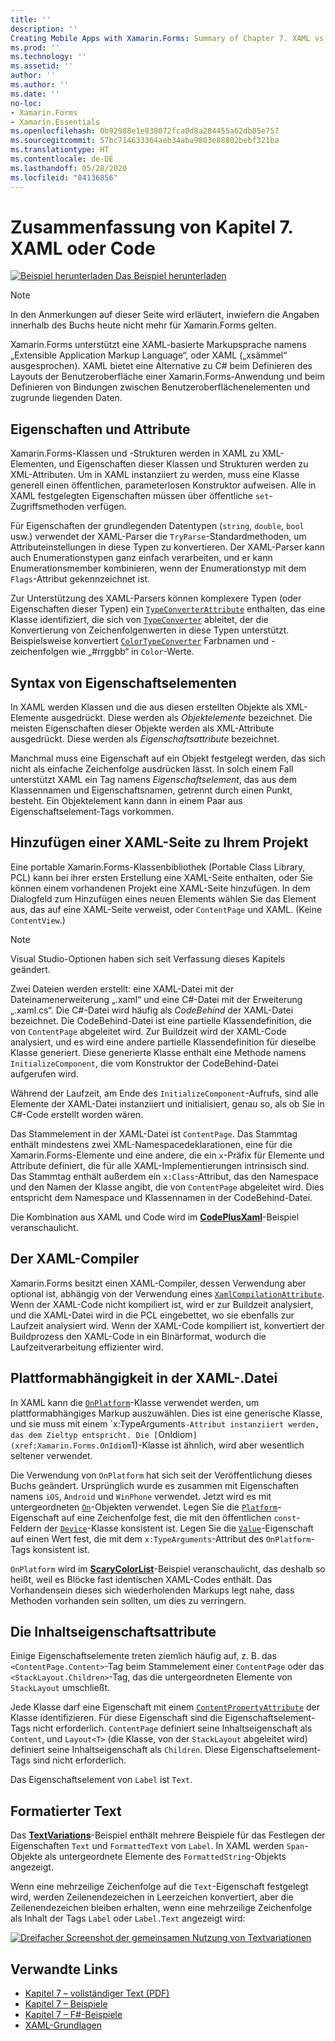 ```yaml
---
title: ''
description: ''
Creating Mobile Apps with Xamarin.Forms: Summary of Chapter 7. XAML vs. code''
ms.prod: ''
ms.technology: ''
ms.assetid: ''
author: ''
ms.author: ''
ms.date: ''
no-loc:
- Xamarin.Forms
- Xamarin.Essentials
ms.openlocfilehash: 0b92988e1e838072fca0d8a284455a62db05e757
ms.sourcegitcommit: 57bc714633364aeb34aba9803e88802bebf321ba
ms.translationtype: HT
ms.contentlocale: de-DE
ms.lasthandoff: 05/28/2020
ms.locfileid: "84136856"
---
```

# <a name="summary-of-chapter-7-xaml-vs-code"></a>Zusammenfassung von Kapitel 7. XAML oder Code

[![Beispiel herunterladen](~/media/shared/download.png) Das Beispiel herunterladen](https://github.com/xamarin/xamarin-forms-book-samples/tree/master/Chapter07)

> [!NOTE]
> In den Anmerkungen auf dieser Seite wird erläutert, inwiefern die Angaben innerhalb des Buchs heute nicht mehr für Xamarin.Forms gelten.

Xamarin.Forms unterstützt eine XAML-basierte Markupsprache namens „Extensible Application Markup Language“, oder XAML („xsämmel“ ausgesprochen). XAML bietet eine Alternative zu C# beim Definieren des Layouts der Benutzeroberfläche einer Xamarin.Forms-Anwendung und beim Definieren von Bindungen zwischen Benutzeroberflächenelementen und zugrunde liegenden Daten.

## <a name="properties-and-attributes"></a>Eigenschaften und Attribute

Xamarin.Forms-Klassen und -Strukturen werden in XAML zu XML-Elementen, und Eigenschaften dieser Klassen und Strukturen werden zu XML-Attributen. Um in XAML instanziiert zu werden, muss eine Klasse generell einen öffentlichen, parameterlosen Konstruktor aufweisen. Alle in XAML festgelegten Eigenschaften müssen über öffentliche `set`-Zugriffsmethoden verfügen.

Für Eigenschaften der grundlegenden Datentypen (`string`, `double`, `bool` usw.) verwendet der XAML-Parser die `TryParse`-Standardmethoden, um Attributeinstellungen in diese Typen zu konvertieren. Der XAML-Parser kann auch Enumerationstypen ganz einfach verarbeiten, und er kann Enumerationsmember kombinieren, wenn der Enumerationstyp mit dem `Flags`-Attribut gekennzeichnet ist.

Zur Unterstützung des XAML-Parsers können komplexere Typen (oder Eigenschaften dieser Typen) ein [`TypeConverterAttribute`](xref:Xamarin.Forms.TypeConverterAttribute) enthalten, das eine Klasse identifiziert, die sich von [`TypeConverter`](xref:Xamarin.Forms.TypeConverter) ableitet, der die Konvertierung von Zeichenfolgenwerten in diese Typen unterstützt. Beispielsweise konvertiert [`ColorTypeConverter`](xref:Xamarin.Forms.ColorTypeConverter) Farbnamen und -zeichenfolgen wie „#rrggbb“ in `Color`-Werte.

## <a name="property-element-syntax"></a>Syntax von Eigenschaftselementen

In XAML werden Klassen und die aus diesen erstellten Objekte als XML-Elemente ausgedrückt. Diese werden als *Objektelemente* bezeichnet. Die meisten Eigenschaften dieser Objekte werden als XML-Attribute ausgedrückt. Diese werden als *Eigenschaftsattribute* bezeichnet.

Manchmal muss eine Eigenschaft auf ein Objekt festgelegt werden, das sich nicht als einfache Zeichenfolge ausdrücken lässt. In solch einem Fall unterstützt XAML ein Tag namens *Eigenschaftselement*, das aus dem Klassennamen und Eigenschaftsnamen, getrennt durch einen Punkt, besteht. Ein Objektelement kann dann in einem Paar aus Eigenschaftselement-Tags vorkommen.

## <a name="adding-a-xaml-page-to-your-project"></a>Hinzufügen einer XAML-Seite zu Ihrem Projekt

Eine portable Xamarin.Forms-Klassenbibliothek (Portable Class Library, PCL) kann bei ihrer ersten Erstellung eine XAML-Seite enthalten, oder Sie können einem vorhandenen Projekt eine XAML-Seite hinzufügen. In dem Dialogfeld zum Hinzufügen eines neuen Elements wählen Sie das Element aus, das auf eine XAML-Seite verweist, oder `ContentPage` und XAML. (Keine `ContentView`.)

> [!NOTE]
> Visual Studio-Optionen haben sich seit Verfassung dieses Kapitels geändert.

Zwei Dateien werden erstellt: eine XAML-Datei mit der Dateinamenerweiterung „.xaml“ und eine C#-Datei mit der Erweiterung „.xaml.cs“. Die C#-Datei wird häufig als *CodeBehind* der XAML-Datei bezeichnet. Die CodeBehind-Datei ist eine partielle Klassendefinition, die von `ContentPage` abgeleitet wird. Zur Buildzeit wird der XAML-Code analysiert, und es wird eine andere partielle Klassendefinition für dieselbe Klasse generiert. Diese generierte Klasse enthält eine Methode namens `InitializeComponent`, die vom Konstruktor der CodeBehind-Datei aufgerufen wird.

Während der Laufzeit, am Ende des `InitializeComponent`-Aufrufs, sind alle Elemente der XAML-Datei instanziiert und initialisiert, genau so, als ob Sie in C#-Code erstellt worden wären.

Das Stammelement in der XAML-Datei ist `ContentPage`. Das Stammtag enthält mindestens zwei XML-Namespacedeklarationen, eine für die Xamarin.Forms-Elemente und eine andere, die ein `x`-Präfix für Elemente und Attribute definiert, die für alle XAML-Implementierungen intrinsisch sind. Das Stammtag enthält außerdem ein `x:Class`-Attribut, das den Namespace und den Namen der Klasse angibt, die von `ContentPage` abgeleitet wird. Dies entspricht dem Namespace und Klassennamen in der CodeBehind-Datei.

Die Kombination aus XAML und Code wird im [**CodePlusXaml**](https://github.com/xamarin/xamarin-forms-book-samples/tree/master/Chapter07)-Beispiel veranschaulicht.

## <a name="the-xaml-compiler"></a>Der XAML-Compiler

Xamarin.Forms besitzt einen XAML-Compiler, dessen Verwendung aber optional ist, abhängig von der Verwendung eines [`XamlCompilationAttribute`](xref:Xamarin.Forms.Xaml.XamlCompilationAttribute). Wenn der XAML-Code nicht kompiliert ist, wird er zur Buildzeit analysiert, und die XAML-Datei wird in die PCL eingebettet, wo sie ebenfalls zur Laufzeit analysiert wird. Wenn der XAML-Code kompiliert ist, konvertiert der Buildprozess den XAML-Code in ein Binärformat, wodurch die Laufzeitverarbeitung effizienter wird.

## <a name="platform-specificity-in-the-xaml-file"></a>Plattformabhängigkeit in der XAML-.Datei

In XAML kann die [`OnPlatform`](xref:Xamarin.Forms.OnPlatform`1)-Klasse verwendet werden, um plattformabhängiges Markup auszuwählen. Dies ist eine generische Klasse, und sie muss mit einem `x:TypeArguments`-Attribut instanziiert werden, das dem Zieltyp entspricht. Die [`OnIdiom`](xref:Xamarin.Forms.OnIdiom`1)-Klasse ist ähnlich, wird aber wesentlich seltener verwendet.

Die Verwendung von `OnPlatform` hat sich seit der Veröffentlichung dieses Buchs geändert. Ursprünglich wurde es zusammen mit Eigenschaften namens `iOS`, `Android` und `WinPhone` verwendet. Jetzt wird es mit untergeordneten [`On`](xref:Xamarin.Forms.On)-Objekten verwendet. Legen Sie die [`Platform`](xref:Xamarin.Forms.On.Platform)-Eigenschaft auf eine Zeichenfolge fest, die mit den öffentlichen `const`-Feldern der [`Device`](xref:Xamarin.Forms.Device)-Klasse konsistent ist. Legen Sie die [`Value`](xref:Xamarin.Forms.On.Value)-Eigenschaft auf einen Wert fest, die mit dem `x:TypeArguments`-Attribut des `OnPlatform`-Tags konsistent ist.

`OnPlatform` wird im [**ScaryColorList**](https://github.com/xamarin/xamarin-forms-book-samples/tree/master/Chapter07/ScaryColorList)-Beispiel veranschaulicht, das deshalb so heißt, weil es Blöcke fast identischen XAML-Codes enthält. Das Vorhandensein dieses sich wiederholenden Markups legt nahe, dass Methoden vorhanden sein sollten, um dies zu verringern.

## <a name="the-content-property-attributes"></a>Die Inhaltseigenschaftsattribute

Einige Eigenschaftselemente treten ziemlich häufig auf, z. B. das `<ContentPage.Content>`-Tag beim Stammelement einer `ContentPage` oder das `<StackLayout.Children>`-Tag, das die untergeordneten Elemente von `StackLayout` umschließt.

Jede Klasse darf eine Eigenschaft mit einem [`ContentPropertyAttribute`](xref:Xamarin.Forms.ContentPropertyAttribute) der Klasse identifizieren. Für diese Eigenschaft sind die Eigenschaftselement-Tags nicht erforderlich. `ContentPage` definiert seine Inhaltseigenschaft als `Content`, und `Layout<T>` (die Klasse, von der `StackLayout` abgeleitet wird) definiert seine Inhaltseigenschaft als `Children`. Diese Eigenschaftselement-Tags sind nicht erforderlich.

Das Eigenschaftselement von `Label` ist `Text`.

## <a name="formatted-text"></a>Formatierter Text

Das [**TextVariations**](https://github.com/xamarin/xamarin-forms-book-samples/tree/master/Chapter07/TextVariations)-Beispiel enthält mehrere Beispiele für das Festlegen der Eigenschaften `Text` und `FormattedText` von `Label`. In XAML werden `Span`-Objekte als untergeordnete Elemente des `FormattedString`-Objekts angezeigt.

 Wenn eine mehrzeilige Zeichenfolge auf die `Text`-Eigenschaft festgelegt wird, werden Zeilenendezeichen in Leerzeichen konvertiert, aber die Zeilenendezeichen bleiben erhalten, wenn eine mehrzeilige Zeichenfolge als Inhalt der Tags `Label` oder `Label.Text` angezeigt wird:

 [![Dreifacher Screenshot der gemeinsamen Nutzung von Textvariationen](images/ch07fg03-small.png "Variationen formatierten Texts")](images/ch07fg03-large.png#lightbox "Variationen formatierten Texts")

## <a name="related-links"></a>Verwandte Links

- [Kapitel 7 – vollständiger Text (PDF)](https://download.xamarin.com/developer/xamarin-forms-book/XamarinFormsBook-Ch07-Apr2016.pdf)
- [Kapitel 7 – Beispiele](https://github.com/xamarin/xamarin-forms-book-samples/tree/master/Chapter07)
- [Kapitel 7 – F#-Beispiele](https://github.com/xamarin/xamarin-forms-book-samples/tree/master/Chapter07/FS/CodePlusXaml)
- [XAML-Grundlagen](~/xamarin-forms/xaml/xaml-basics/index.md)
